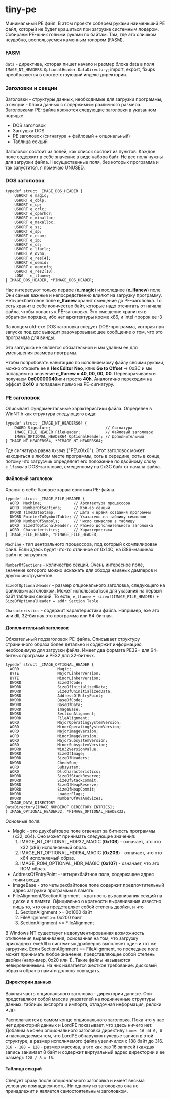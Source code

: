 # tiny-pe
Минимальный PE файл. В этом проекте соберем руками наименьший PE файл, который не будет крашиться при загрузке системным лодером. Собираем PE-шник голыми руками по байтам. Там, где это слишком неудобно, воспользуемся каменным топором (FASM).

### FASM

`data` - директива, которая пишет начало и размер блока data в поля `IMAGE_NT_HEADERS.OptionalHeader.DataDirectory`; import, export, fixups преобразуется в соответствующий индекс директории.

### Заголовки и секции
Заголовки - структуры данных, необходимые для загрузки программы, а секции - блоки данных с содержимым различного размера. Заголовками PE-файла являются следующие заголовки в указанном порядке:

- DOS заголовок
- Заглушка DOS
- PE заголовок (сигнатура + файловый + опцональный)
- Таблица секций

Заголовок состоит из полей, как список состоит из пунктов. Каждое поле содержит в себе значение в виде набора байт. Не все поля нужны для загрузки файла. Несущественные поля, без которых программа и так запустится, я помечаю UNUSED.

### DOS заголовок
```
typedef struct _IMAGE_DOS_HEADER {
    USHORT e_magic;
    USHORT e_cblp;
    USHORT e_cp;
    USHORT e_crlc;
    USHORT e_cparhdr;
    USHORT e_minalloc;
    USHORT e_maxalloc;
    USHORT e_ss;
    USHORT e_sp;
    USHORT e_csum;
    USHORT e_ip;
    USHORT e_cs;
    USHORT e_lfarlc;
    USHORT e_ovno;
    USHORT e_res[4];
    USHORT e_oemid;
    USHORT e_oeminfo;
    USHORT e_res2[10];
    LONG   e_lfanew;
} IMAGE_DOS_HEADER, *PIMAGE_DOS_HEADER;
```

Нас интересуют только первое (**e_magic**) и последнее (**e_lfanew**) поле. Они самые важные и непосредственно влияют на загрузку программу. Четырехбайтовое поле **e_lfanew** хранит смещение до PE-заголовка. То есть хранит в себе количество байт, которые надо отсчитать от начала файла, чтобы попасть к PE-заголовку. Это смещение хранится в обратном порядке, ибо нет архитектуры кроме x86, и Intel пророк ее :3

За концом old-exe DOS заголовка следует DOS-программа, которая при запуске под дос выводит разочаровывающее сообщение о том, что это программа для винды.

Эта заглушка не является обязательной и мы удалим ее для уменьшения размера програмы.

Чтобы попробовать навигацию по исполняемому файлу своими руками, можно открыть ее в **Hex Editor Neo**, клик **Go to Offset** -> 0x3C и мы попадаем на значение **e_lfanew = 40, 00, 00, 00**. Переворачиваем и получаем **0x00000040**или просто **40h**. Аналогично переходим на оффсет **0x40** и попадаем прямо на PE-сигнатуру.

### PE заголовок
Описывает фундаментальные характеристики файла. Определен в WinNT.h как структура следующего вида:

```
typedef struct _IMAGE_NT_HEADERS64 {
    DWORD Signature;                        // Сигнатура
    IMAGE_FILE_HEADER FileHeader;           // Файловый заголовок
    IMAGE_OPTIONAL_HEADER64 OptionalHeader; // Дополнительный
} IMAGE_NT_HEADERS64, *PIMAGE_NT_HEADERS64;
```

Где сигнатура равна `0x5045` ("PE\x0\x0"). Этот заголовок может находиться в любом месте программы, хоть в середине, хоть в конце, потому что загрузчик определяет его положение по двойному слову `e_lfanew` в DOS-заголовке, смещенному на 0x3C байт от начала файла.

#### Файловый заголовок
Хранит в себе базовые характеристики PE-файла.

```
typedef struct _IMAGE_FILE_HEADER {
  WORD  Machine;              // Архитектура процессора
  WORD  NumberOfSections;     // Кол-во секций
  DWORD TimeDateStamp;        // Дата и время создания программы
  DWORD PointerToSymbolTable; // Указатель на таблицу символов
  DWORD NumberOfSymbols;      // Число символов в таблицу
  WORD  SizeOfOptionalHeader; // Размер дополнительного заголовка
  WORD  Characteristics;      // Характеристика
} IMAGE_FILE_HEADER, *PIMAGE_FILE_HEADER;
```

`Machine` - тип центрального процессора, под который скомпилирован файл. Если здесь будет что-то отличное от 0x14C, на i386-машинах файл не загрузится.

`NumberOfSections` - количество секций. Очень интересное поле, значение которого можно искажать для обхода наивных дамперов и других инструментов.

`SizeOfOptionalHeader` - размер опционального заголовка, следующего на файловым заголовком. Может использоваться для указания на первый байт таблицы секций. То есть, `e_lfanew + sizeof(IMAGE_FILE_HEADER) + SizeOfOptionalHeader = addr Section Table`

`Characteristics` - содержит характеристики файла. Например, exe это или dll, 32-битная это программа или 64-битная.

#### Дополнительный заголовок
Обязательный подзаголовок PE-файла. Описывает структуру страничного образа более детально и содержит информацию, необходимую для загрузки файла. Имеет два формата PE32+ для 64-битных программ и PE32 для 32-битных.

```
typedef struct _IMAGE_OPTIONAL_HEADER {
  WORD                 Magic;
  BYTE                 MajorLinkerVersion;
  BYTE                 MinorLinkerVersion;
  DWORD                SizeOfCode;
  DWORD                SizeOfInitializedData;
  DWORD                SizeOfUninitializedData;
  DWORD                AddressOfEntryPoint;
  DWORD                BaseOfCode;
  DWORD                BaseOfData;
  DWORD                ImageBase;
  DWORD                SectionAlignment;
  DWORD                FileAlignment;
  WORD                 MajorOperatingSystemVersion;
  WORD                 MinorOperatingSystemVersion;
  WORD                 MajorImageVersion;
  WORD                 MinorImageVersion;
  WORD                 MajorSubsystemVersion;
  WORD                 MinorSubsystemVersion;
  DWORD                Win32VersionValue;
  DWORD                SizeOfImage;
  DWORD                SizeOfHeaders;
  DWORD                CheckSum;
  WORD                 Subsystem;
  WORD                 DllCharacteristics;
  DWORD                SizeOfStackReserve;
  DWORD                SizeOfStackCommit;
  DWORD                SizeOfHeapReserve;
  DWORD                SizeOfHeapCommit;
  DWORD                LoaderFlags;
  DWORD                NumberOfRvaAndSizes;
  IMAGE_DATA_DIRECTORY DataDirectory[IMAGE_NUMBEROF_DIRECTORY_ENTRIES];
} IMAGE_OPTIONAL_HEADER32, *PIMAGE_OPTIONAL_HEADER32;
```

Основные поля:

* Magic - это двухбайтовое поле отвечает за битность программы (x32, x64). Оно может принимать следующие значения:
    1.  IMAGE_NT_OPTIONAL_HDR32_MAGIC (**0x10B**) - означает, что это x32 (x86) исполняемый образ.
    2.  IMAGE_NT_OPTIONAL_HDR64_MAGIC (**0x20B**) - означает, что это x64 исполняемый образ.
    3.  IMAGE_ROM_OPTIONAL_HDR_MAGIC (**0x107**) - означает, что это ROM образ.
* AddressOfEntryPoint - четырехбайтное поле, содержащее адрес точки входа.
* ImageBase - это четырехбайтовое поле содержит предпочтительный адрес загрузки программы в память.
* FileAlignment/SectionAlignment - кратность выравнивания секций на диске и в памяти. Официально о кратности выравнивания известно лишь то, что она представляет собой степень двойки, и что
    1. SectionAlignment >= 0x1000 байт
    2. FileAlignment >= 0x200 байт
    3. SectionAlignment >= FileAlignment

В Windows NT существует недокументированная возможность отключения выравнивания, основанная на том, что загрузку прикладных exe/dll и системных драйверов выполняет один и тот же загрузчик. Если SectionAlignment == FileAlignment, то последнее поле может принимать любое значение, представляющее собой степень двойки (например, 0x20 или 1). Такие файлы называются невыровненными. На них налагается жесткое требование: дисковый образ и образ в памяти должны совпадать.


#### Директории данных
Важная часть опционального заголовка - директории данные. Они представляют собой массив указателей на подчиненные структуры данных: таблицы экспорта и импорта, отладочная информация, релоки и др.

Располагаются в самом конце опционального заголовка. Пока что у нас нет директорий данных и LordPE показывает, что здесь ничего нет. Добавим в конец опционального заголовка директиву `times 16 dd 0, 0` и наслаждаемся тем, что LordPE обнаружил нулевые записи в этой структуре, а размер исполняемого файла увеличился с 188 байт до 316. `316 - 188 = 128` - размер массива, а это как раз 16 записей (каждая запись занимает 8 байт и содержит виртуальный адрес директории и ее размер): `128 / 8 = 16`.

#### Таблица секций
Следует сразу после опционального заголовка и имеет весьма условную принадлежность. Ни одному из заголовков она не принадлежит и является самостоятельным заголовком.
